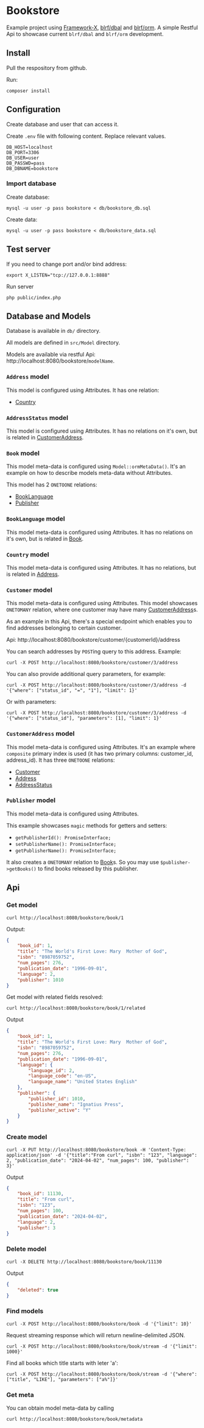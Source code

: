 # Bookstore

Example project using [Framework-X](https://github.com/clue/framework-x/), [blrf/dbal](https://github.com/dmarkic/dbal) and [blrf/orm](https://github.com/dmarkic/orm).
A simple Restful Api to showcase current `blrf/dbal` and `blrf/orm` development.

## Install

Pull the respository from github.

Run:

```
composer install
```

## Configuration

Create database and user that can access it.

Create `.env` file with following content. Replace relevant values.

```
DB_HOST=localhost
DB_PORT=3306
DB_USER=user
DB_PASSWD=pass
DB_DBNAME=bookstore
```

### Import database

Create database:

```
mysql -u user -p pass bookstore < db/bookstore_db.sql
```

Create data:

```
mysql -u user -p pass bookstore < db/bookstore_data.sql
```

## Test server

If you need to change port and/or bind address:

```
export X_LISTEN="tcp://127.0.0.1:8888"
```

Run server

```
php public/index.php
```

## Database and Models

Database is available in `db/` directory.

All models are defined in `src/Model` directory.

Models are available via restful Api: http://localhost:8080/bookstore/`modelName`.

### `Address` model

This model is configured using Attributes. It has one relation:

- [Country](#country-model)

### `AddressStatus` model

This model is configured using Attributes. It has no relations on it's own, but is related in [CustomerAddress](#customeraddress-model).

### `Book` model

This model meta-data is configured using `Model::ormMetaData()`. It's an example on how to describe models meta-data without Attributes.

This model has 2 `ONETOONE` relations:

- [BookLanguage](#booklanguage-model)
- [Publisher](#publisher-model)

### `BookLanguage` model

This model meta-data is configured using Attributes. It has no relations on it's own, but is related in [Book](#book-model).

### `Country` model

This model meta-data is configured using Attributes. It has no relations, but is related in [Address](#address-model).

### `Customer` model

This model meta-data is configured using Attributes. This model showcases `ONETOMANY` relation, where one customer may have many [CustomerAddress](#address-model)s.

As an example in this Api, there's a special endpoint which enables you to find addresses belonging to certain customer.

Api: http://localhost:8080/bookstore/customer/{customerId}/address

You can search addresses by `POST`ing query to this address. Example:

```
curl -X POST http://localhost:8080/bookstore/customer/3/address 
```

You can also provide additional query parameters, for example:

```
curl -X POST http://localhost:8080/bookstore/customer/3/address -d '{"where": ["status_id", "=", "1"], "limit": 1}'
```

Or with parameters:

```
curl -X POST http://localhost:8080/bookstore/customer/3/address -d '{"where": ["status_id"], "parameters": [1], "limit": 1}'
```

### `CustomerAddress` model

This model meta-data is configured using Attributes. It's an example where `composite` primary index is used (it has two primary columns: customer_id, address_id).
It has three `ONETOONE` relations:

- [Customer](#customer-model)
- [Address](#address-model)
- [AddressStatus](#addressstatus-model)

### `Publisher` model

This model meta-data is configured using Attributes.

This example showcases `magic` methods for getters and setters:

- `getPublisherId(): PromiseInterface;`
- `setPublisherName(): PromiseInterface;`
- `getPublisherName(): PromiseInterface;`

It also creates a `ONETOMANY` relation to [Book](#book-model)s. So you may use `$publisher->getBooks()` to find books released by this publisher.

## Api

### Get model

```
curl http://localhost:8080/bookstore/book/1
```

Output:

```json
{
    "book_id": 1,
    "title": "The World's First Love: Mary  Mother of God",
    "isbn": "8987059752",
    "num_pages": 276,
    "publication_date": "1996-09-01",
    "language": 2,
    "publisher": 1010
}
```

Get model with related fields resolved:

```
curl http://localhost:8080/bookstore/book/1/related
```

Output

```json
{
    "book_id": 1,
    "title": "The World's First Love: Mary  Mother of God",
    "isbn": "8987059752",
    "num_pages": 276,
    "publication_date": "1996-09-01",
    "language": {
        "language_id": 2,
        "language_code": "en-US",
        "language_name": "United States English"
    },
    "publisher": {
        "publisher_id": 1010,
        "publisher_name": "Ignatius Press",
        "publisher_active": "Y"
    }
}
```

### Create model

```
curl -X PUT http://localhost:8080/bookstore/book -H 'Content-Type: application/json' -d '{"title":"From curl", "isbn": "123", "language": 2, "publication_date": "2024-04-02", "num_pages": 100, "publisher": 3}'
```

Output

```json
{
    "book_id": 11130,
    "title": "From curl",
    "isbn": "123",
    "num_pages": 100,
    "publication_date": "2024-04-02",
    "language": 2,
    "publisher": 3
}
```

### Delete model

```
curl -X DELETE http://localhost:8080/bookstore/book/11130
```

Output

```json
{
    "deleted": true
}
```

### Find models


```
curl -X POST http://localhost:8080/bookstore/book -d '{"limit": 10}'
```

Request streaming response which will return newline-delimited JSON.

```
curl -X POST http://localhost:8080/bookstore/book/stream -d '{"limit": 1000}'
```

Find all books which title starts with leter 'a':

```
curl -X POST http://localhost:8080/bookstore/book/stream -d '{"where": ["title", "LIKE"], "parameters": ["a%"]}'
```

### Get meta

You can obtain model meta-data by calling

```
curl http://localhost:8080/bookstore/book/metadata
```
